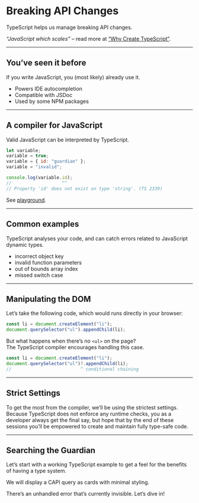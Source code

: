 # Breaking API Changes

TypeScript helps us manage breaking API changes.

_“JavaScript which scales”_ – read more at
[“Why Create TypeScript”](https://www.typescriptlang.org/why-create-typescript).

---

## You’ve seen it before

If you write JavaScript, you (most likely) already use it.

- Powers IDE autocompletion
- Compatible with JSDoc
- Used by some NPM packages

---

## A compiler for JavaScript

Valid JavaScript can be interpreted by TypeScript.

```js
let variable;
variable = true;
variable = { id: "guardian" };
variable = "invalid";

console.log(variable.id);
//                   ^^
// Property 'id' does not exist on type 'string'. (TS 2339)
```

See
[playground](https://www.typescriptlang.org/play?ts=5.2.2#code/DYUwLgBAbghgTgSxgI1AbgFC0S0EC8EYcAriJtkqiARAN4QIAmAXBAEQDmJ8TSAduwgBfCvCp5C7BP1jBm7TBgDGAe34BnVaAB0wVZwAUlXCB3MAlGiA).

---

## Common examples

TypeScript analyses your code, and can catch errors related to JavaScript
dynamic types.

- incorrect object key
- invalid function parameters
- out of bounds array index
- missed switch case

---

## Manipulating the DOM

Let’s take the following code, which would runs directly in your browser:

```js
const li = document.createElement("li");
document.querySelector("ul").appendChild(li);
```

But what happens when there’s no `<ul>` on the page?\
The TypeScript compiler encourages handling this case.

```ts
const li = document.createElement("li");
document.querySelector("ul")?.appendChild(li);
//                          ^ conditional chaining
```

---

## Strict Settings

To get the most from the compiler, we’ll be using the strictest settings.
Because TypeScript does not enforce any runtime checks, you as a developer
always get the final say, but hope that by the end of these sessions you’ll be
empowered to create and maintain fully type-safe code.

---

## Searching the Guardian

Let’s start with a working TypeScript example to get a feel for the benefits of
having a type system.

We will display a CAPI query as cards with minimal styling.

There’s an unhandled error that’s currently invisible. Let’s dive in!

